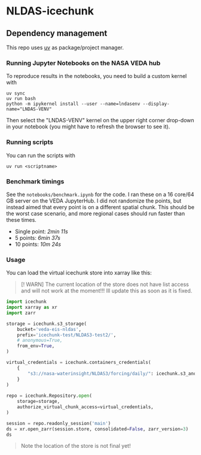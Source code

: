 # NLDAS-icechunk

## Dependency management

This repo uses [uv](https://docs.astral.sh/uv/) as package/project manager.


### Running Jupyter Notebooks on the NASA VEDA hub

To reproduce results in the notebooks, you need to build a custom kernel with 

```
uv sync
uv run bash
python -m ipykernel install --user --name=lndasenv --display-name="LNDAS-VENV"
```

Then select the "LNDAS-VENV" kernel on the upper right corner drop-down in your notebook (you might have to refresh the browser to see it). 

### Running scripts

You can run the scripts with 
```
uv run <scriptname>
```

### Benchmark timings
See the `notebooks/benchmark.ipynb` for the code. I ran these on a 16 core/64 GB server on the VEDA JupyterHub. I did not randomize the points, but instead aimed that every point is on a different spatial chunk. This should be the worst case scenario, and more regional cases should run faster than these times.

- Single point: *2min 11s*
- 5 points: *6min 37s*
- 10 points: *10m 24s*

### Usage 

You can load the virtual icechunk store into xarray like this:

>[! WARN]
>The current location of the store does not have list access and will not work at the moment!!! Ill update this as soon as it is fixed.

```python
import icechunk
import xarray as xr
import zarr

storage = icechunk.s3_storage(
    bucket='veda-eis-nldas',
    prefix='icechunk-test/NLDAS3-test2/',
    # anonymous=True,
    from_env=True,
)

virtual_credentials = icechunk.containers_credentials(
    {
        "s3://nasa-waterinsight/NLDAS3/forcing/daily/": icechunk.s3_anonymous_credentials()
    }
)
    
repo = icechunk.Repository.open(
    storage=storage,
    authorize_virtual_chunk_access=virtual_credentials,
)

session = repo.readonly_session('main')
ds = xr.open_zarr(session.store, consolidated=False, zarr_version=3)
ds
```

> Note the location of the store is not final yet!